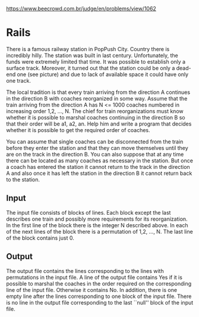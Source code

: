 https://www.beecrowd.com.br/judge/en/problems/view/1062

# Rails

There is a famous railway station in PopPush City. Country there is incredibly
hilly. The station was built in last century. Unfortunately, the funds were
extremely limited that time. It was possible to establish only a surface track.
Moreover, it turned out that the station could be only a dead-end one (see
picture) and due to lack of available space it could have only one track.

The local tradition is that every train arriving from the direction A continues
in the direction B with coaches reorganized in some way. Assume that the train
arriving from the direction A has N <= 1000 coaches numbered in increasing
order 1,2, …, N. The chief for train reorganizations must know whether it is
possible to marshal coaches continuing in the direction B so that their order
will be a1, a2, an. Help him and write a program that decides whether it is
possible to get the required order of coaches.

You can assume that single coaches can be disconnected from the train before
they enter the station and that they can move themselves until they are on the
track in the direction B. You can also suppose that at any time there can be
located as many coaches as necessary in the station. But once a coach has
entered the station it cannot return to the track in the direction A and also
once it has left the station in the direction B it cannot return back to the
station.

## Input

The input file consists of blocks of lines. Each block except the last
describes one train and possibly more requirements for its reorganization. In
the first line of the block there is the integer N described above. In each of
the next lines of the block there is a permutation of 1,2, …, N. The last line
of the block contains just 0.

## Output

The output file contains the lines corresponding to the lines with permutations
in the input file. A line of the output file contains Yes if it is possible to
marshal the coaches in the order required on the corresponding line of the
input file. Otherwise it contains No. In addition, there is one empty line
after the lines corresponding to one block of the input file. There is no line
in the output file corresponding to the last ``null'' block of the input file.
